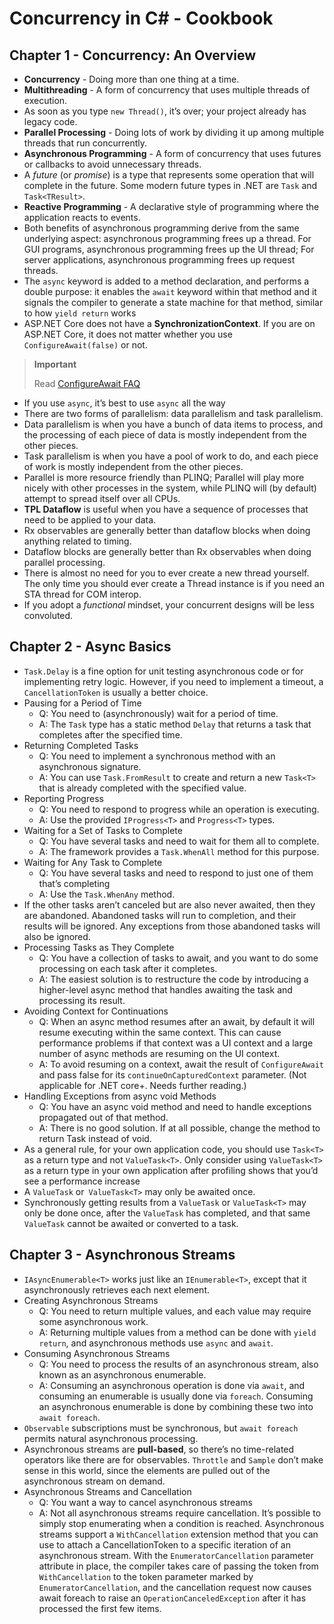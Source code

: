 # Concurrency in C# - Cookbook

## Chapter 1 - Concurrency: An Overview
- **Concurrency** - Doing more than one thing at a time.
- **Multithreading** - A form of concurrency that uses multiple threads of execution.
- As soon as you type `new Thread()`, it’s over; your project already has legacy code.
- **Parallel Processing** - Doing lots of work by dividing it up among multiple threads that run concurrently.
- **Asynchronous Programming** - A form of concurrency that uses futures or callbacks to avoid unnecessary threads.
- A *future* (or *promise*) is a type that represents some operation that will complete in the future. Some modern future types in .NET are `Task` and `Task<TResult>`. 
- **Reactive Programming** - A declarative style of programming where the application reacts to events.
- Both benefits of asynchronous programming derive from the same underlying aspect: asynchronous programming frees up a thread. For GUI programs, asynchronous programming frees up the UI thread; For server applications, asynchronous programming frees up request threads.
- The `async` keyword is added to a method declaration, and performs a double purpose: it enables the `await` keyword within that method and it signals the compiler to 
 generate a state machine for that method, similar to how `yield return` works
 - ASP.NET Core does not have a **SynchronizationContext**. If you are on ASP.NET Core, it does not matter whether you use `ConfigureAwait(false)` or not.

> **Important**
>
> Read [ConfigureAwait FAQ](https://devblogs.microsoft.com/dotnet/configureawait-faq/)
- If you use `async`, it’s best to use `async` all the way
- There are two forms of parallelism: data parallelism and task parallelism.
- Data parallelism is when you have a bunch of data items to process, and the processing of each piece of data is mostly independent from the other
pieces. 
- Task parallelism is when you have a pool of work to do, and each piece of work is mostly independent from the other pieces. 
-  Parallel is more resource friendly than PLINQ; Parallel will play more nicely with other processes in the system, while PLINQ will (by default) attempt to spread itself over all CPUs.
- **TPL Dataflow** is useful when you have a sequence of processes that need to be applied to your data.
- Rx observables are generally better than dataflow blocks when doing anything related to timing. 
- Dataflow blocks are generally better than Rx observables when doing parallel processing. 
- There is almost no need for you to ever create a new thread yourself. The only time you should ever create a Thread instance is if you need an STA thread for COM interop.
- If you adopt a *functional* mindset, your concurrent designs will be less convoluted.

## Chapter 2 - Async Basics
- `Task.Delay` is a fine option for unit testing asynchronous code or for implementing retry logic. However, if you need to implement a timeout, a `CancellationToken` is usually a better choice.
- Pausing for a Period of Time
    - Q: You need to (asynchronously) wait for a period of time. 
    - A: The `Task` type has a static method `Delay` that returns a task that completes after the specified time.
- Returning Completed Tasks
    - Q: You need to implement a synchronous method with an asynchronous signature.
    - A: You can use `Task.FromResult` to create and return a new `Task<T>` that is already completed with the specified value.
-  Reporting Progress
    - Q: You need to respond to progress while an operation is executing.
    - A: Use the provided `IProgress<T>` and `Progress<T>` types.
- Waiting for a Set of Tasks to Complete
    - Q: You have several tasks and need to wait for them all to complete.
    - A: The framework provides a `Task.WhenAll` method for this purpose.
- Waiting for Any Task to Complete
    - Q: You have several tasks and need to respond to just one of them that’s completing
    - A: Use the `Task.WhenAny` method.
- If the other tasks aren’t canceled but are also never awaited, then they are abandoned. Abandoned tasks will run to completion, and their results will be ignored. Any exceptions from those abandoned tasks will also be ignored.
- Processing Tasks as They Complete
    - Q: You have a collection of tasks to await, and you want to do some processing on each task after it completes.
    - A: The easiest solution is to restructure the code by introducing a higher-level async method that handles awaiting the task and processing its result.
- Avoiding Context for Continuations
    - Q: When an async method resumes after an await, by default it will resume executing within the same context. This can cause performance problems if that context was a UI context and a large number of async methods are resuming on the UI context.
    - A: To avoid resuming on a context, await the result of `ConfigureAwait` and pass false for its `continueOnCapturedContext` parameter. (Not applicable for .NET core+. Needs further reading.)
- Handling Exceptions from async void Methods
    - Q: You have an async void method and need to handle exceptions propagated out of that method.
    - A: There is no good solution. If at all possible, change the method to return Task instead of void.
-  As a general rule, for your own application code, you should use `Task<T>` as a return type and not `ValueTask<T>`. Only consider using `ValueTask<T>` as a return type in your own application after profiling shows that you’d see a performance increase
- A `ValueTask` or` ValueTask<T>` may only be awaited once.
- Synchronously getting results from a `ValueTask` or `ValueTask<T>` may only be done once, after the `ValueTask` has completed, and that same `ValueTask` cannot be awaited or converted to a task.

## Chapter 3 - Asynchronous Streams
- `IAsyncEnumerable<T>` works just like an `IEnumerable<T>`, except that it asynchronously retrieves each next element.
- Creating Asynchronous Streams
    - Q: You need to return multiple values, and each value may require some asynchronous work. 
    - A: Returning multiple values from a method can be done with `yield return`, and asynchronous methods use `async` and `await`.
-  Consuming Asynchronous Streams
    - Q: You need to process the results of an asynchronous stream, also known as an asynchronous enumerable.
    - A: Consuming an asynchronous operation is done via `await`, and consuming an enumerable is usually done via `foreach`. Consuming an asynchronous enumerable is done by combining these two into `await foreach`. 
- `Observable` subscriptions must be synchronous, but `await foreach` permits natural asynchronous processing.
- Asynchronous streams are **pull-based**, so there’s no time-related operators like there are for observables. `Throttle` and `Sample` don’t make sense in this world, since the elements are pulled out of the asynchronous stream on demand.
- Asynchronous Streams and Cancellation
    - Q: You want a way to cancel asynchronous streams
    - A: Not all asynchronous streams require cancellation. It’s possible to simply stop enumerating when a condition is reached. Asynchronous streams support a `WithCancellation` extension method that you can use to attach a CancellationToken to a specific iteration of an asynchronous stream. With the `EnumeratorCancellation` parameter attribute in place, the compiler takes care of passing the token from `WithCancellation` to the token parameter marked by  `EnumeratorCancellation`, and the cancellation request now causes await foreach to raise an `OperationCanceledException` after it has processed the first few items.